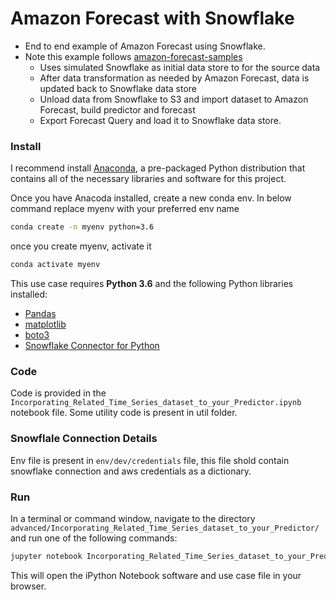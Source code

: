 # Amazon Forecast with Snowflake

- End to end example of Amazon Forecast using Snowflake.
- Note this example follows [amazon-forecast-samples](https://github.com/aws-samples/amazon-forecast-samples/tree/master/notebooks/advanced/Incorporating_Related_Time_Series_dataset_to_your_Predictor)
  - Uses simulated Snowflake as initial data store to for the source data
  - After data transformation as needed by Amazon Forecast, data is updated back to Snowflake data store
  - Unload data from Snowflake to S3 and import dataset to Amazon Forecast, build predictor and forecast
  - Export Forecast Query and load it to Snowflake data store.



### Install

I recommend install [Anaconda](https://www.continuum.io/downloads), a pre-packaged Python distribution that contains all of the necessary libraries and software for this project.

Once you have Anacoda installed, create a new conda env. 
In below command replace myenv with your preferred env name

```bash
conda create -n myenv python=3.6
```

once you create myenv, activate it

```bash
conda activate myenv 
```



This use case requires **Python 3.6** and the following Python libraries installed:

- [Pandas](http://pandas.pydata.org)
- [matplotlib](http://matplotlib.org/)
- [boto3](https://boto3.amazonaws.com/v1/documentation/api/latest/guide/quickstart.html)
- [Snowflake Connector for Python](https://docs.snowflake.com/en/user-guide/python-connector.html)



### Code

Code is provided in the `Incorporating_Related_Time_Series_dataset_to_your_Predictor.ipynb` notebook file. Some utility code is present in util folder.

### Snowflale Connection Details

Env file is present in `env/dev/credentials` file, this file shold contain snowflake connection and aws credentials as a dictionary.

### Run

In a terminal or command window, navigate to the directory `advanced/Incorporating_Related_Time_Series_dataset_to_your_Predictor/` and run one of the following commands:


```bash
jupyter notebook Incorporating_Related_Time_Series_dataset_to_your_Predictor.ipynb
```

This will open the iPython Notebook software and use case file in your browser.

